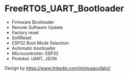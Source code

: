 # FreeRTOS_UART_Bootloader

- Firmware Bootloader
- Remote Software Update 
- Factory reset
- SoftReset
- ESP32 Boot Mode Selection
- Automatic bootloader
- Microcontroller: ESP32
- Protokol: UART, JSON

Design by https://www.linkedin.com/in/musacufalci/
